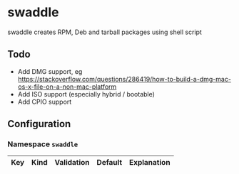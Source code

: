 swaddle
=======

swaddle creates RPM, Deb and tarball packages using shell script

## Todo
* Add DMG support, eg <https://stackoverflow.com/questions/286419/how-to-build-a-dmg-mac-os-x-file-on-a-non-mac-platform>
* Add ISO support (especially hybrid / bootable)
* Add CPIO support

## Configuration

### Namespace `swaddle`

|Key|Kind|Validation|Default|Explanation|
|---|----|----------|-------|-----------|

